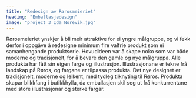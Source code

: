 ```yaml
---
title: "Redesign av Rørosmeieriet"
heading: "Emballasjedesign"
image: "project_3_Ida Norevik.jpg"
---
```


Rørosmeieriet ynskjer å bli meir attraktive for ei yngre målgruppe, og vi fekk derfor i oppgåve å redesigne minimum fire valfrie produkt som ei samanhengande produktserie. Hovudideen var å skape noko som var både moderne og tradisjonelt, for å bevare den gamle og nye målgruppa. Alle produkta har fått sin eigen farge og illustrasjon. Illustrasjonane er tekne frå landskap på Røros, og fargane er tilpassa produkta. Det nye designet er tradisjonelt, moderne og leikent, med tydleg tilknyting til Røros. Produkta skapar blikkfang i butikkhylla, da emballasjen skil seg ut frå konkurrentane med store illustrasjonar og sterke fargar.
